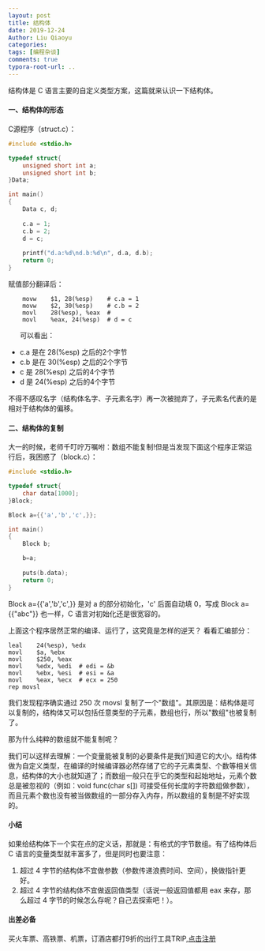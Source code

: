 ```yaml
---
layout: post
title: 结构体
date: 2019-12-24
Author: Liu Qiaoyu
categories: 
tags: [编程杂谈]
comments: true
typora-root-url: ..
---
```


结构体是 C 语言主要的自定义类型方案，这篇就来认识一下结构体。

#### 一、结构体的形态

C源程序（struct.c）：


```c
#include <stdio.h>

typedef struct{
	unsigned short int a;
	unsigned short int b;
}Data;

int main()
{
	Data c, d;
	
	c.a = 1;
	c.b = 2;
	d = c;
	
	printf("d.a:%d\nd.b:%d\n", d.a, d.b);
	return 0;
}
```

赋值部分翻译后：

		movw	$1, 28(%esp)	# c.a = 1
		movw	$2, 30(%esp)	# c.b = 2
		movl	28(%esp), %eax	#
		movl	%eax, 24(%esp)	# d = c

`　　`可以看出：

* c.a 是在 28(%esp) 之后的2个字节
* c.b 是在 30(%esp) 之后的2个字节
* c 是 28(%esp) 之后的4个字节
* d 是 24(%esp) 之后的4个字节

不得不感叹名字（结构体名字、子元素名字）再一次被抛弃了，子元素名代表的是相对于结构体的偏移。

#### 二、结构体的复制

大一的时候，老师千叮咛万嘱咐：数组不能复制!但是当发现下面这个程序正常运行后，我困惑了（block.c）：


```c
#include <stdio.h>

typedef struct{
	char data[1000];
}Block;

Block a={{'a','b','c',}};

int main()
{
	Block b;

	b=a;
	
	puts(b.data);
	return 0;
}
```

Block a={{'a','b','c',}} 是对 a 的部分初始化，'c' 后面自动填 0，写成 Block a={{"abc"}} 也一样，C 语言对初始化还是很宽容的。

上面这个程序居然正常的编译、运行了，这究竟是怎样的逆天？
看看汇编部分：

	leal	24(%esp), %edx
	movl	$a, %ebx
	movl	$250, %eax
	movl	%edx, %edi	# edi = &b
	movl	%ebx, %esi	# esi = &a
	movl	%eax, %ecx	# ecx = 250
	rep movsl

我们发现程序确实通过 250 次 movsl 复制了一个"数组"。其原因是：结构体是可以复制的，结构体又可以包括任意类型的子元素，数组也行，所以"数组"也被复制了。

那为什么纯粹的数组就不能复制呢？

我们可以这样去理解：一个变量能被复制的必要条件是我们知道它的大小。结构体做为自定义类型，在编译的时候编译器必然存储了它的子元素类型、个数等相关信息，结构体的大小也就知道了；而数组一般只在乎它的类型和起始地址，元素个数总是被忽视的（例如：void func(char s[]) 可接受任何长度的字符数组做参数），而且元素个数也没有被当做数组的一部分存入内存，所以数组的复制是不好实现的。

#### 小结

如果给结构体下一个实在点的定义话，那就是：有格式的字节数组。有了结构体后 C 语言的变量类型就丰富多了，但是同时也要注意：

1. 超过 4 字节的结构体不宜做参数（参数传递浪费时间、空间），换做指针更好。
2. 超过 4 字节的结构体不宜做返回值类型（话说一般返回值都用 eax 来存，那么超过 4 字节的时候怎么存呢？自己去探索吧！）。

#### 出差必备

买火车票、高铁票、机票，订酒店都打9折的出行工具TRIP,[点击注册](https://h5.itrip.world/#/register/6tpd1Z)